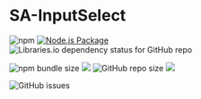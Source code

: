 # SA-InputSelect

![npm](https://img.shields.io/npm/v/@kelatev/sa-input-select)
[![Node.js Package](https://github.com/kelatev/SA-Input-Select/workflows/Node.js%20CI/badge.svg)](https://github.com/kelatev/sa-input-select/actions)
![Libraries.io dependency status for GitHub repo](https://img.shields.io/librariesio/github/kelatev/SA-Input-Select)

![npm bundle size](https://img.shields.io/bundlephobia/min/@kelatev/sa-input-select)
![](https://img.shields.io/github/languages/code-size/kelatev/sa-input-select.svg?style=flat)
![GitHub repo size](https://img.shields.io/github/repo-size/kelatev/SA-Input-Select)
![](https://img.shields.io/github/license/kelatev/sa-input-select.svg?style=flat)

![GitHub issues](https://img.shields.io/github/issues/kelatev/SA-Input-Select)

